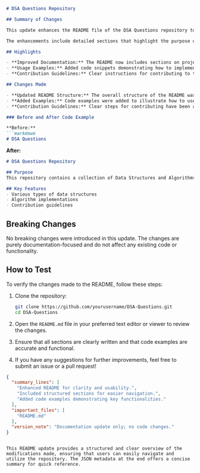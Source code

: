 ```markdown
# DSA Questions Repository

## Summary of Changes

This update enhances the README file of the DSA Questions repository to provide clearer guidance and improved documentation for contributors and users. The changes aim to create a more structured approach to understanding the purpose of the repository, navigating its contents, and utilizing its features effectively. By improving the documentation, we hope to foster a more active community around the project and facilitate easier contributions.

The enhancements include detailed sections that highlight the purpose of the repository, key features, and examples of how to use various data structures and algorithms implemented within. This will not only assist new users in getting started but also serve as a reference for seasoned developers looking to contribute or utilize the code. 

## Highlights

- **Improved Documentation:** The README now includes sections on project purpose, key features, and usage examples.
- **Usage Examples:** Added code snippets demonstrating how to implement common data structures and algorithms.
- **Contribution Guidelines:** Clear instructions for contributing to the project have been included.

## Changes Made

- **Updated README Structure:** The overall structure of the README was revamped for better readability.
- **Added Examples:** Code examples were added to illustrate how to use various algorithms.
- **Contribution Guidelines:** Clear steps for contributing have been articulated.

### Before and After Code Example

**Before:**
```markdown
# DSA Questions
```

**After:**
```markdown
# DSA Questions Repository

## Purpose
This repository contains a collection of Data Structures and Algorithms (DSA) questions and their solutions to help learners and developers improve their coding skills.

## Key Features
- Various types of data structures
- Algorithm implementations
- Contribution guidelines
```

## Breaking Changes

No breaking changes were introduced in this update. The changes are purely documentation-focused and do not affect any existing code or functionality.

## How to Test

To verify the changes made to the README, follow these steps:

1. Clone the repository:
   ```bash
   git clone https://github.com/yourusername/DSA-Questions.git
   cd DSA-Questions
   ```

2. Open the `README.md` file in your preferred text editor or viewer to review the changes.

3. Ensure that all sections are clearly written and that code examples are accurate and functional.

4. If you have any suggestions for further improvements, feel free to submit an issue or a pull request!

```json
{
  "summary_lines": [
    "Enhanced README for clarity and usability.",
    "Included structured sections for easier navigation.",
    "Added code examples demonstrating key functionalities."
  ],
  "important_files": [
    "README.md"
  ],
  "version_note": "Documentation update only; no code changes."
}
```
``` 

This README update provides a structured and clear overview of the modifications made, ensuring that users can easily navigate and utilize the repository. The JSON metadata at the end offers a concise summary for quick reference.